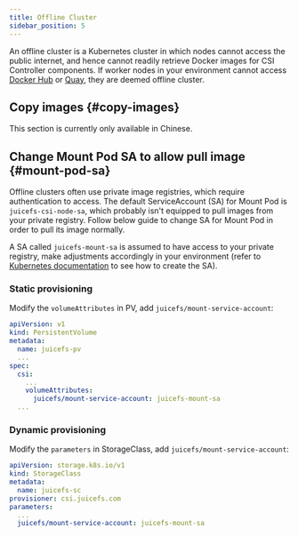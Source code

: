 ```yaml
---
title: Offline Cluster
sidebar_position: 5
---
```


An offline cluster is a Kubernetes cluster in which nodes cannot access the public internet, and hence cannot readily retrieve Docker images for CSI Controller components. If worker nodes in your environment cannot access [Docker Hub](https://hub.docker.com) or [Quay](https://quay.io), they are deemed offline cluster.

## Copy images {#copy-images}

This section is currently only available in Chinese.

## Change Mount Pod SA to allow pull image {#mount-pod-sa}

Offline clusters often use private image registries, which require authentication to access. The default ServiceAccount (SA) for Mount Pod is `juicefs-csi-node-sa`, which probably isn't equipped to pull images from your private registry. Follow below guide to change SA for Mount Pod in order to pull its image normally.

A SA called `juicefs-mount-sa` is assumed to have access to your private registry, make adjustments accordingly in your environment (refer to [Kubernetes documentation](https://kubernetes.io/docs/tasks/configure-pod-container/configure-service-account/#add-imagepullsecrets-to-a-service-account) to see how to create the SA).

### Static provisioning

Modify the `volumeAttributes` in PV, add `juicefs/mount-service-account`:

```yaml {10}
apiVersion: v1
kind: PersistentVolume
metadata:
  name: juicefs-pv
  ...
spec:
  csi:
    ...
    volumeAttributes:
      juicefs/mount-service-account: juicefs-mount-sa
  ...
```

### Dynamic provisioning

Modify the `parameters` in StorageClass, add `juicefs/mount-service-account`:

```yaml {8}
apiVersion: storage.k8s.io/v1
kind: StorageClass
metadata:
  name: juicefs-sc
provisioner: csi.juicefs.com
parameters:
  ...
  juicefs/mount-service-account: juicefs-mount-sa
```
